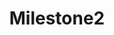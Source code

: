 ---
title: "Milestone2"
class: "milestone"
completed: true
current : true
weight: 2
text: "Vanguard: User Alpha"
---